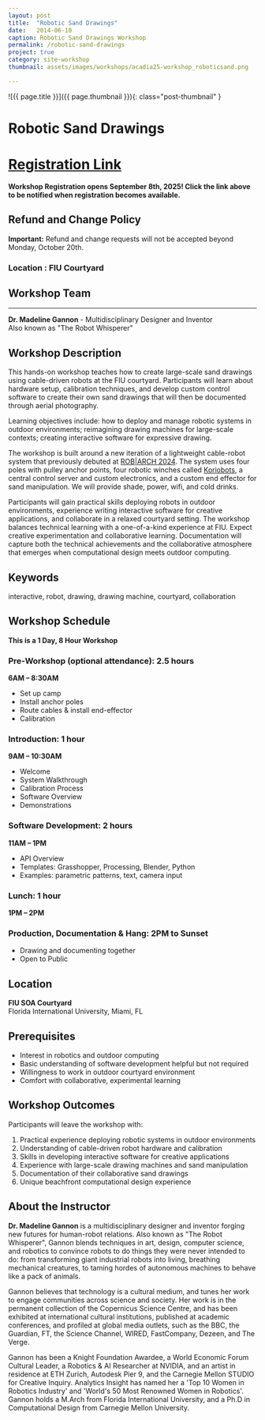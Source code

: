 ```yaml
---
layout: post
title:  "Robotic Sand Drawings"
date:   2014-06-10
caption: Robotic Sand Drawings Workshop
permalink: /robotic-sand-drawings
project: true
category: site-workshop
thumbnail: assets/images/workshops/acadia25-workshop_roboticsand.png

---
```


![{{ page.title }}]({{ page.thumbnail }}){: class="post-thumbnail" }

# Robotic Sand Drawings 

# [Registration Link](https://www.eventbrite.com/e/acadia-2025-workshops-tickets-1559581613589?aff=oddtdtcreator)

**Workshop Registration opens September 8th, 2025! Click the link above to be notified when registration becomes available.**

## Refund and Change Policy

**Important:** Refund and change requests will not be accepted beyond Monday, October 20th.

### Location : FIU Courtyard

## Workshop Team
---

**Dr. Madeline Gannon** - Multidisciplinary Designer and Inventor  
Also known as "The Robot Whisperer"

## Workshop Description
This hands-on workshop teaches how to create large-scale sand drawings using cable-driven robots at the FIU courtyard. Participants will learn about hardware setup, calibration techniques, and develop custom control software to create their own sand drawings that will then be documented through aerial photography.

Learning objectives include: how to deploy and manage robotic systems in outdoor environments; reimagining drawing machines for large-scale contexts; creating interactive software for expressive drawing.

The workshop is built around a new iteration of a lightweight cable-robot system that previously debuted at [ROB&#124;ARCH 2024](https://robarch2024.org/Choreographing-Cable-Robots). The system uses four poles with pulley anchor points, four robotic winches called [Koriobots](https://github.com/madelinegannon/koriobots), a central control server and custom electronics, and a custom end effector for sand manipulation. We will provide shade, power, wifi, and cold drinks.

Participants will gain practical skills deploying robots in outdoor environments, experience writing interactive software for creative applications, and collaborate in a relaxed courtyard setting. The workshop balances technical learning with a one-of-a-kind experience at FIU. Expect creative experimentation and collaborative learning. Documentation will capture both the technical achievements and the collaborative atmosphere that emerges when computational design meets outdoor computing.

## Keywords
interactive, robot, drawing, drawing machine, courtyard, collaboration

## Workshop Schedule
**This is a 1 Day, 8 Hour Workshop**

### Pre-Workshop (optional attendance): 2.5 hours
**6AM – 8:30AM**
- Set up camp
- Install anchor poles
- Route cables & install end-effector
- Calibration

### Introduction: 1 hour
**9AM – 10:30AM**
- Welcome
- System Walkthrough
- Calibration Process
- Software Overview
- Demonstrations

### Software Development: 2 hours
**11AM – 1PM**
- API Overview
- Templates: Grasshopper, Processing, Blender, Python
- Examples: parametric patterns, text, camera input

### Lunch: 1 hour
**1PM – 2PM**

### Production, Documentation & Hang: 2PM to Sunset
- Drawing and documenting together
- Open to Public

## Location
**FIU SOA Courtyard**  
Florida International University, Miami, FL

## Prerequisites
- Interest in robotics and outdoor computing
- Basic understanding of software development helpful but not required
- Willingness to work in outdoor courtyard environment
- Comfort with collaborative, experimental learning

## Workshop Outcomes
Participants will leave the workshop with:
1. Practical experience deploying robotic systems in outdoor environments
2. Understanding of cable-driven robot hardware and calibration
3. Skills in developing interactive software for creative applications
4. Experience with large-scale drawing machines and sand manipulation
5. Documentation of their collaborative sand drawings
6. Unique beachfront computational design experience

## About the Instructor
**Dr. Madeline Gannon** is a multidisciplinary designer and inventor forging new futures for human-robot relations. Also known as "The Robot Whisperer", Gannon blends techniques in art, design, computer science, and robotics to convince robots to do things they were never intended to do: from transforming giant industrial robots into living, breathing mechanical creatures, to taming hordes of autonomous machines to behave like a pack of animals.

Gannon believes that technology is a cultural medium, and tunes her work to engage communities across science and society. Her work is in the permanent collection of the Copernicus Science Centre, and has been exhibited at international cultural institutions, published at academic conferences, and profiled at global media outlets, such as the BBC, the Guardian, FT, the Science Channel, WIRED, FastCompany, Dezeen, and The Verge.

Gannon has been a Knight Foundation Awardee, a World Economic Forum Cultural Leader, a Robotics & AI Researcher at NVIDIA, and an artist in residence at ETH Zurich, Autodesk Pier 9, and the Carnegie Mellon STUDIO for Creative Inquiry. Analytics Insight has named her a &#39;Top 10 Women in Robotics Industry&#39; and &#39;World&#39;s 50 Most Renowned Women in Robotics&#39;. Gannon holds a M.Arch from Florida International University, and a Ph.D in Computational Design from Carnegie Mellon University.

